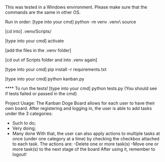 This was tested in a Windows environment. Please make sure that the commands are the same
in other OS.

Run in order:
[type into your cmd] python -m venv .venv\ source 

[cd into] .venv/Scripts/

[type into your cmd] activate 

[add the files in the .venv folder] 

[cd out of Scripts folder and into .venv again]

[type into your cmd] pip install -r requirements.txt 

[type into your cmd] python kanban.py 

**** To run the tests!
[type into your cmd] python tests.py (You should see if tests failed or passed in the cmd)


Project Usage:
The Kanban Doge Board allows for each user to have their own board. After registering
and logging in, the user is able to add tasks under the 3 categories:
- Such to do;
- Very doing;
- Many done
With that, the user can also apply actions to multiple tasks at once (under one category
at a time) by checking the checkbox attached to each task. The actions are:
-Delete one or more task(s)
-Move one or more task(s) to the next stage of the board
After using it, remember to logout!

